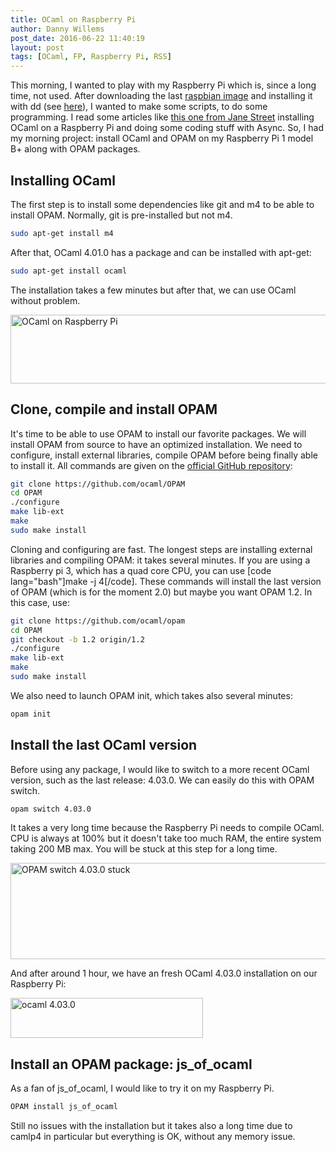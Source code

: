 ```yaml
---
title: OCaml on Raspberry Pi
author: Danny Willems
post_date: 2016-06-22 11:40:19
layout: post
tags: [OCaml, FP, Raspberry Pi, RSS]
---
```


This morning, I wanted to play with my Raspberry Pi which is, since a long time,
not used. After downloading the last
<a href="https://www.raspberrypi.org/downloads/raspbian/">raspbian image</a> and
installing it with dd (see
<a href="https://www.raspberrypi.org/documentation/installation/installing-images/README.md">here</a>),
I wanted to make some scripts, to do some programming. I read some articles like
<a href="https://blogs.janestreet.com/bootstrapping-ocamlasync-on-the-raspberry-pi/">this
one from Jane Street</a> installing OCaml on a Raspberry Pi and doing some
coding stuff with Async. So, I had my morning project: install OCaml and OPAM on
my Raspberry Pi 1 model B+ along with OPAM packages.

## Installing OCaml

The first step is to install some dependencies like git and m4 to be able to
install OPAM. Normally, git is pre-installed but not m4.

```bash
sudo apt-get install m4
```

After that, OCaml 4.01.0 has a package and can be installed with apt-get:

```bash
sudo apt-get install ocaml
```

The installation takes a few minutes but after that, we can use OCaml without
problem.

<a href="http://blog.danny-willems.be/wp-content/uploads/2016/06/Selection_003.png" rel="attachment wp-att-287"><img src="http://blog.danny-willems.be/wp-content/uploads/2016/06/Selection_003.png" alt="OCaml on Raspberry Pi" width="553" height="110" class="size-full wp-image-287" /></a>

## Clone, compile and install OPAM

It's time to be able to use OPAM to install our favorite packages. We will
install OPAM from source to have an optimized installation. We need to
configure, install external libraries, compile OPAM before being finally able to
install it. All commands are given on the
<a href="https://github.com/ocaml/OPAM">official GitHub repository</a>:

```bash
git clone https://github.com/ocaml/OPAM
cd OPAM
./configure
make lib-ext
make
sudo make install
```

Cloning and configuring are fast. The longest steps are installing external
libraries and compiling OPAM: it takes several minutes. If you are using a
Raspberry pi 3, which has a quad core CPU, you can use [code lang="bash"]make -j
4[/code]. These commands will install the last version of OPAM (which is for the
moment 2.0) but maybe you want OPAM 1.2. In this case, use:

```bash
git clone https://github.com/ocaml/opam
cd OPAM
git checkout -b 1.2 origin/1.2
./configure
make lib-ext
make
sudo make install
```

We also need to launch OPAM init, which takes also several minutes:

```bash
opam init
```

## Install the last OCaml version

Before using any package, I would like to switch to a more recent OCaml version,
such as the last release: 4.03.0. We can easily do this with OPAM switch.

```bash
opam switch 4.03.0
```

It takes a very long time because the Raspberry Pi needs to compile OCaml. CPU
is always at 100% but it doesn't take too much RAM, the entire system taking 200
MB max. You will be stuck at this step for a long time.

<a href="http://blog.danny-willems.be/wp-content/uploads/2016/06/Selection_004.png" rel="attachment wp-att-293"><img src="http://blog.danny-willems.be/wp-content/uploads/2016/06/Selection_004.png" alt="OPAM switch 4.03.0 stuck" width="651" height="154" class="size-full wp-image-293" /></a>

And after around 1 hour, we have an fresh OCaml 4.03.0 installation on our
Raspberry Pi:

<a href="http://blog.danny-willems.be/wp-content/uploads/2016/06/Selection_001.png" rel="attachment wp-att-295"><img src="http://blog.danny-willems.be/wp-content/uploads/2016/06/Selection_001.png" alt="ocaml 4.03.0" width="308" height="64" class="size-full wp-image-295" /></a>

## Install an OPAM package: js_of_ocaml

As a fan of js_of_ocaml, I would like to try it on my Raspberry Pi.

```bash
OPAM install js_of_ocaml
```

Still no issues with the installation but it takes also a long time due to
camlp4 in particular but everything is OK, without any memory issue.
